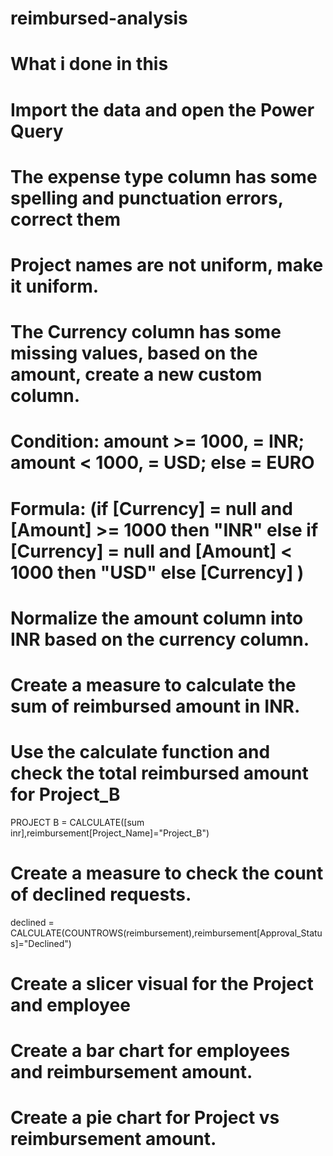 # reimbursed-analysis
 # What i done in this
 # Import the data and open the Power Query
 # The expense type column has some spelling and punctuation errors, correct them
 # Project names are not uniform, make it uniform.
 # The Currency column has some missing values, based on the amount, create a new custom column.
 # Condition: amount >= 1000, = INR; amount < 1000, = USD; else = EURO
 # Formula: (if [Currency] = null and [Amount] >= 1000 then "INR" else if [Currency] = null and [Amount] < 1000 then "USD" else [Currency] )
 # Normalize the amount column into INR based on the currency column.
 # Create a measure to calculate the sum of reimbursed amount in INR.
 # Use the calculate function and check the total reimbursed amount for Project_B
 PROJECT B = CALCULATE([sum inr],reimbursement[Project_Name]="Project_B")
 # Create a measure to check the count of declined requests.
 declined = CALCULATE(COUNTROWS(reimbursement),reimbursement[Approval_Status]="Declined")
 # Create a slicer visual for the Project and employee
 # Create a bar chart for employees and reimbursement amount.
 # Create a pie chart for Project vs reimbursement amount.
